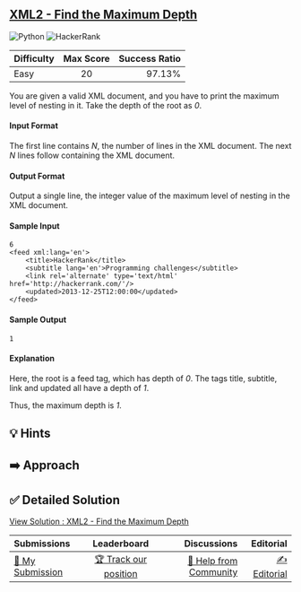 ## [XML2 - Find the Maximum Depth](https://www.hackerrank.com/challenges/xml2-find-the-maximum-depth)

![Python](https://img.shields.io/badge/python-3670A0?style=for-the-badge&logo=python&logoColor=ffdd54) ![HackerRank](https://img.shields.io/badge/-Hackerrank-2EC866?style=for-the-badge&logo=HackerRank&logoColor=white)

| Difficulty | Max Score | Success Ratio |
|:-----------|:------------:|------------:|
| Easy       | 20      | 97.13%        |

You are given a valid XML document, and you have to print the maximum level of nesting in it. Take the depth of the root as *0*.

#### Input Format
The first line contains *N*, the number of lines in the XML document.
The next *N* lines follow containing the XML document.
#### Output Format
Output a single line, the integer value of the maximum level of nesting in the XML document.


#### Sample Input
```
6
<feed xml:lang='en'>
    <title>HackerRank</title>
    <subtitle lang='en'>Programming challenges</subtitle>
    <link rel='alternate' type='text/html' href='http://hackerrank.com/'/>
    <updated>2013-12-25T12:00:00</updated>
</feed>
```

#### Sample Output
`1`

#### Explanation
Here, the root is a feed tag, which has depth of *0*.
The tags title, subtitle, link and updated all have a depth of *1*.

Thus, the maximum depth is *1*.


## 💡 Hints 

## ➡️ Approach 

## ✅ Detailed Solution
[View Solution : XML2 - Find the Maximum Depth](./xml2__find_the_maximum_depth.py)

| Submissions | Leaderboard| Discussions | Editorial |
|:-----------|:------------:|------------:|------------:|
| [📝 My Submission](https://www.hackerrank.com/challenges/xml2-find-the-maximum-depth/submissions) | [🏆 Track our position](https://www.hackerrank.com/challenges/xml2-find-the-maximum-depth/leaderboard) | [🤔 Help from Community](https://www.hackerrank.com/challenges/xml2-find-the-maximum-depth/forum) | [✍️ Editorial](https://www.hackerrank.com/challenges/xml2-find-the-maximum-depth/editorial) |

